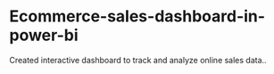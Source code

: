 # Ecommerce-sales-dashboard-in-power-bi
Created interactive dashboard to track and analyze online sales data..
